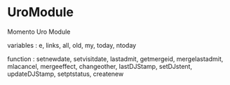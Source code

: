 # UroModule
Momento Uro Module

variables : 
e, links, all, 
old, my, 
today, ntoday

function : 
setnewdate, setvisitdate, 
lastadmit, getmergeid, 
mergelastadmit, mlacancel, 
mergeeffect, changeother, 
lastDJStamp, setDJstent, 
updateDJStamp, 
setptstatus, createnew
